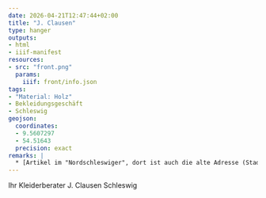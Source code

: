 ```yaml
---
date: 2026-04-21T12:47:44+02:00
title: "J. Clausen"
type: hanger
outputs:
- html
- iiif-manifest
resources:
- src: "front.png"
  params:
    iiif: front/info.json
tags:
- "Material: Holz"
- Bekleidungsgeschäft
- Schleswig
geojson:
  coordinates:
  - 9.5607297
  - 54.51643
  precision: exact
remarks: |
  * [Artikel im "Nordschleswiger", dort ist auch die alte Adresse (Stadtweg 31) enthalten](https://www.nordschleswiger.dk/de/deutschland-wirtschaft-gesellschaft-suedschleswig/id-sievers-erweitert-seine-verkaufsflaeche)
---
```

Ihr Kleiderberater
J. Clausen
Schleswig

